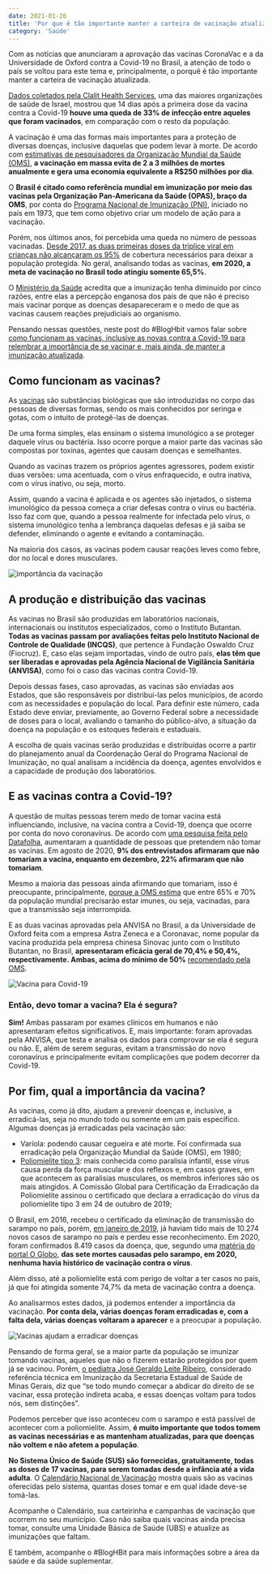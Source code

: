 ```yaml
---
date: 2021-01-26
title: 'Por que é tão importante manter a carteira de vacinação atualizada?' 
category: 'Saúde'
---
```


Com as notícias que anunciaram a aprovação das vacinas CoronaVac e a da Universidade de Oxford contra a Covid-19 no Brasil, a atenção de todo o país se voltou para este tema e, principalmente, o porquê é tão importante manter a carteira de vacinação atualizada.

[Dados coletados pela Clalit Health Services](https://exame.com/ciencia/infeccao-por-covid-19-diminuiu-apos-1a-dose-de-vacina-sugerem-dados-de-israel/), uma das maiores organizações de saúde de Israel, mostrou que 14 dias após a primeira dose da vacina contra a Covid-19 **houve uma queda de 33% de infecção entre aqueles que foram vacinados**, em comparação com o resto da população.

A vacinação é uma das formas mais importantes para a proteção de diversas doenças, inclusive daquelas que podem levar à morte. De acordo com [estimativas de pesquisadores da Organização Mundial da Saúde (OMS)](https://www.bbc.com/portuguese/internacional-54029641), **a vacinação em massa evita de 2 a 3 milhões de mortes anualmente e gera uma economia equivalente a R$250 milhões por dia**.

O **Brasil é citado como referência mundial em imunização por meio das vacinas pela Organização Pan-Americana da Saúde (OPAS), braço da OMS**, por conta do [Programa Nacional de Imunização (PNI)](https://bvsms.saude.gov.br/bvs/publicacoes/livro_30_anos_pni.pdf), iniciado no país em 1973, que tem como objetivo criar um modelo de ação para a vacinação.

Porém, nos últimos anos, foi percebida uma queda no número de pessoas vacinadas. [Desde 2017, as duas primeiras doses da tríplice viral em crianças não alcançaram os 95%](https://oglobo.globo.com/sociedade/saude/na-sombra-da-covid-19-sarampo-avanca-provoca-mortes-no-brasil-por-falta-de-vacinacao-24844745) de cobertura necessários para deixar a população protegida. No geral, analisando todas as vacinas, **em 2020, a meta de vacinação no Brasil todo atingiu somente 65,5%**.

O [Ministério da Saúde](https://revistapesquisa.fapesp.br/as-razoes-da-queda-na-vacinacao/) acredita que a imunização tenha diminuído por cinco razões, entre elas a percepção enganosa dos pais de que não é preciso mais vacinar porque as doenças desapareceram e o medo de que as vacinas causem reações prejudiciais ao organismo.

Pensando nessas questões, neste post do #BlogHbit vamos falar sobre [como funcionam as vacinas, inclusive as novas contra a Covid-19 para relembrar a importância de se vacinar e, mais ainda, de manter a imunização atualizada](https://blog.healthbit.com.br/por-que-tao-importante-manter-carteira-vacinacao-atualizada#como-funcionam-vacinas).

## Como funcionam as vacinas?

As [vacinas](https://blog.healthbit.com.br/por-que-tao-importante-manter-carteira-vacinacao-atualizada) são substâncias biológicas que são introduzidas no corpo das pessoas de diversas formas, sendo os mais conhecidos por seringa e gotas, com o intuito de protegê-las de doenças.

De uma forma simples, elas ensinam o sistema imunológico a se proteger daquele vírus ou bactéria. Isso ocorre porque a maior parte das vacinas são compostas por toxinas, agentes que causam doenças e semelhantes.

Quando as vacinas trazem os próprios agentes agressores, podem existir duas versões: uma acentuada, com o vírus enfraquecido, e outra inativa, com o vírus inativo, ou seja, morto.

Assim, quando a vacina é aplicada e os agentes são injetados, o sistema imunológico da pessoa começa a criar defesas contra o vírus ou bactéria. Isso faz com que, quando a pessoa realmente for infectada pelo vírus, o sistema imunológico tenha a lembrança daquelas defesas e já saiba se defender, eliminando o agente e evitando a contaminação.

Na maioria dos casos, as vacinas podem causar reações leves como febre, dor no local e dores musculares.

![importância da vacinação](manter_carteira_vacinacao_atualizada.png)

## A produção e distribuição das vacinas

As vacinas no Brasil são produzidas em laboratórios nacionais, internacionais ou institutos especializados, como o Instituto Butantan. **Todas as vacinas passam por avaliações feitas pelo Instituto Nacional de Controle de Qualidade (INCQS)**, que pertence à Fundação Oswaldo Cruz (Fiocruz). E, caso elas sejam importadas, vindo de outro país, **elas têm que ser liberadas e aprovadas pela Agência Nacional de Vigilância Sanitária (ANVISA)**, como foi o caso das vacinas contra Covid-19.

Depois dessas fases, caso aprovadas, as vacinas são enviadas aos Estados, que são responsáveis por distribuí-las pelos municípios, de acordo com as necessidades e população do local. Para definir este número, cada Estado deve enviar, previamente, ao Governo Federal sobre a necessidade de doses para o local, avaliando o tamanho do público-alvo, a situação da doença na população e os estoques federais e estaduais.

A escolha de quais vacinas serão produzidas e distribuídas ocorre a partir do planejamento anual da Coordenação Geral do Programa Nacional de Imunização, no qual analisam a incidência da doença, agentes envolvidos e a capacidade de produção dos laboratórios.

## E as vacinas contra a Covid-19?

A questão de muitas pessoas terem medo de tomar vacina está influenciando, inclusive, na vacina contra a Covid-19, doença que ocorre por conta do novo coronavírus. De acordo com [uma pesquisa feita pelo Datafolha](https://g1.globo.com/bemestar/vacina/noticia/2020/12/12/datafolha-73percent-dizem-que-pretendem-se-vacinar-contra-a-covid-19-22percent-afirmam-que-nao.ghtml), aumentaram a quantidade de pessoas que pretendem não tomar as vacinas. Em agosto de 2020, **9% dos entrevistados afirmaram que não tomariam a vacina, enquanto em dezembro, 22% afirmaram que não tomariam**.

Mesmo a maioria das pessoas ainda afirmando que tomariam, isso é preocupante, principalmente, [porque a OMS estima](https://www.bbc.com/portuguese/geral-55749355) que entre 65% e 70% da população mundial precisarão estar imunes, ou seja, vacinadas, para que a transmissão seja interrompida.

E as duas vacinas aprovadas pela ANVISA no Brasil, a da Universidade de Oxford feita com a empresa Astra Zeneca e a Coronavac, nome popular da vacina produzida pela empresa chinesa Sinovac junto com o Instituto Butantan, no Brasil, **apresentaram eficácia geral de 70,4% e 50,4%, respectivamente. Ambas, acima do mínimo de 50%** [recomendado pela OMS](https://g1.globo.com/bemestar/vacina/noticia/2021/01/14/eficacia-da-coronavac-veja-perguntas-e-respostas.ghtml).

![Vacina para Covid-19](manter_carteira_vacinacao_atualizada_1.png)

### Então, devo tomar a vacina? Ela é segura?

**Sim!** Ambas passaram por exames clínicos em humanos e não apresentaram efeitos significativos. E, mais importante: foram aprovadas pela ANVISA, que testa e analisa os dados para comprovar se ela é segura ou não. E, além de serem seguras, evitam a transmissão do novo coronavírus e principalmente evitam complicações que podem decorrer da Covid-19.

## Por fim, qual a importância da vacina?

As vacinas, como já dito, ajudam a prevenir doenças e, inclusive, a erradicá-las, seja no mundo todo ou somente em um país específico. Algumas doenças já erradicadas pela vacinação são:

- Varíola: podendo causar cegueira e até morte. Foi confirmada sua erradicação pela Organização Mundial da Saúde (OMS), em 1980;
- [Poliomielite tipo 3](http://www.blog.saude.gov.br/index.php/promocao-da-saude/54009-nossas-criancas-estao-livres-de-mais-uma-doenca-a-poliomielite-3-foi-erradicada-do-mundo): mais conhecida como paralisia infantil, esse vírus causa perda da força muscular e dos reflexos e, em casos graves, em que acontecem as paralisias musculares, os membros inferiores são os mais atingidos. A Comissão Global para Certificação da Erradicação da Poliomielite assinou o certificado que declara a erradicação do vírus da poliomielite tipo 3 em 24 de outubro de 2019;

O Brasil, em 2016, recebeu o certificado da eliminação de transmissão do sarampo no país, porém, [em janeiro de 2019](https://saude.estadao.com.br/noticias/geral,casos-de-sarampo-passam-de-10-mil-no-brasil-diz-ministerio-da-saude,70002674658), já haviam tido mais de 10.274 novos casos de sarampo no país e perdeu esse reconhecimento. Em 2020, foram confirmados 8.419 casos da doença, que, segundo uma [matéria do portal O Globo](https://oglobo.globo.com/sociedade/saude/na-sombra-da-covid-19-sarampo-avanca-provoca-mortes-no-brasil-por-falta-de-vacinacao-24844745), **das sete mortes causadas pelo sarampo, em 2020, nenhuma havia histórico de vacinação contra o vírus**.

Além disso, até a poliomielite está com perigo de voltar a ter casos no país, já que foi atingida somente 74,7% da meta de vacinação contra a doença.

Ao analisarmos estes dados, já podemos entender a importância da vacinação. **Por conta dela, várias doenças foram erradicadas e, com a falta dela, várias doenças voltaram a aparecer** e a preocupar a população.

![Vacinas ajudam a erradicar doenças](manter_carteira_vacinacao_atualizada_2.png)

Pensando de forma geral, se a maior parte da população se imunizar tomando vacinas, aqueles que não o fizerem estarão protegidos por quem já se vacinou. Porém, [o pediatra José Geraldo Leite Ribeiro](http://blog.saude.mg.gov.br/2017/05/25/opiniao-e-estarrecedor-ouvir-pessoas-pondo-em-duvida-a-necessidade-de-se-vacinar/), considerado referência técnica em Imunização da Secretaria Estadual de Saúde de Minas Gerais, diz que “se todo mundo começar a abdicar do direito de se vacinar, essa proteção indireta acaba, e essas doenças voltam para todos nós, sem distinções”.

Podemos perceber que isso aconteceu com o sarampo e está passível de acontecer com a poliomielite. Assim, **é muito importante que todos tomem as vacinas necessárias e as mantenham atualizadas, para que doenças não voltem e não afetem a população**.

**No Sistema Único de Saúde (SUS) são fornecidas, gratuitamente, todas as doses de 17 vacinas, para serem tomadas desde a infância até a vida adulta**. O [Calendário Nacional de Vacinação](https://www.saude.go.gov.br/files/imunizacao/calendario/Calendario.Nacional.Vacinacao.2020.atualizado.pdf) mostra quais são as vacinas oferecidas pelo sistema, quantas doses tomar e em qual idade deve-se tomá-las.

Acompanhe o Calendário, sua carteirinha e campanhas de vacinação que ocorrem no seu município. Caso não saiba quais vacinas ainda precisa tomar, consulte uma Unidade Básica de Saúde (UBS) e atualize as imunizações que faltam.

E também, acompanhe o #BlogHBit para mais informações sobre a área da saúde e da saúde suplementar.